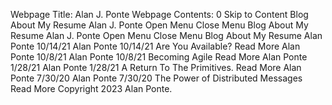 Webpage Title:
Alan J. Ponte
Webpage Contents:
0
Skip to Content
Blog
About
My Resume
Alan J. Ponte
Open Menu
Close Menu
Blog
About
My Resume
Alan J. Ponte
Open Menu
Close Menu
Blog
About
My Resume
Alan Ponte
10/14/21
Alan Ponte
10/14/21
Are You Available?
Read More
Alan Ponte
10/8/21
Alan Ponte
10/8/21
Becoming Agile
Read More
Alan Ponte
1/28/21
Alan Ponte
1/28/21
A Return To The Primitives.
Read More
Alan Ponte
7/30/20
Alan Ponte
7/30/20
The Power of Distributed Messages
Read More
Copyright  2023 Alan Ponte.

